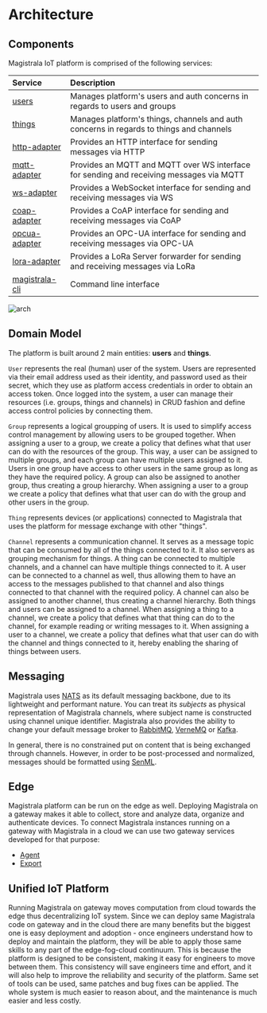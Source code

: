 # Architecture

## Components

Magistrala IoT platform is comprised of the following services:

| Service                          | Description                                                                             |
| :------------------------------- | :-------------------------------------------------------------------------------------- |
| [users][users-service]           | Manages platform's users and auth concerns in regards to users and groups               |
| [things][things-service]         | Manages platform's things, channels and auth concerns in regards to things and channels |
| [http-adapter][http-adapter]     | Provides an HTTP interface for sending messages via HTTP                                |
| [mqtt-adapter][mqtt-adapter]     | Provides an MQTT and MQTT over WS interface for sending and receiving messages via MQTT |
| [ws-adapter][ws-adapter]         | Provides a WebSocket interface for sending and receiving messages via WS                |
| [coap-adapter][coap-adapter]     | Provides a CoAP interface for sending and receiving messages via CoAP                   |
| [opcua-adapter][opcua-adapter]   | Provides an OPC-UA interface for sending and receiving messages via OPC-UA              |
| [lora-adapter][lora-adapter]     | Provides a LoRa Server forwarder for sending and receiving messages via LoRa            |
| [magistrala-cli][magistrala-cli] | Command line interface                                                                  |

![arch][architecture]

## Domain Model

The platform is built around 2 main entities: **users** and **things**.

`User` represents the real (human) user of the system. Users are represented via their email address used as their identity, and password used as their secret, which they use as platform access credentials in order to obtain an access token. Once logged into the system, a user can manage their resources (i.e. groups, things and channels) in CRUD fashion and define access control policies by connecting them.

`Group` represents a logical groupping of users. It is used to simplify access control management by allowing users to be grouped together. When assigning a user to a group, we create a policy that defines what that user can do with the resources of the group. This way, a user can be assigned to multiple groups, and each group can have multiple users assigned to it. Users in one group have access to other users in the same group as long as they have the required policy. A group can also be assigned to another group, thus creating a group hierarchy. When assigning a user to a group we create a policy that defines what that user can do with the group and other users in the group.

`Thing` represents devices (or applications) connected to Magistrala that uses the platform for message exchange with other "things".

`Channel` represents a communication channel. It serves as a message topic that can be consumed by all of the things connected to it. It also servers as grouping mechanism for things. A thing can be connected to multiple channels, and a channel can have multiple things connected to it. A user can be connected to a channel as well, thus allowing them to have an access to the messages published to that channel and also things connected to that channel with the required policy. A channel can also be assigned to another channel, thus creating a channel hierarchy. Both things and users can be assigned to a channel. When assigning a thing to a channel, we create a policy that defines what that thing can do to the channel, for example reading or writing messages to it. When assigning a user to a channel, we create a policy that defines what that user can do with the channel and things connected to it, hereby enabling the sharing of things between users.

## Messaging

Magistrala uses [NATS][nats] as its default messaging backbone, due to its lightweight and performant nature. You can treat its _subjects_ as physical representation of Magistrala channels, where subject name is constructed using channel unique identifier. Magistrala also provides the ability to change your default message broker to [RabbitMQ][rabbitmq], [VerneMQ][vernemq] or [Kafka][kafka].

In general, there is no constrained put on content that is being exchanged through channels. However, in order to be post-processed and normalized, messages should be formatted using [SenML][senml].

## Edge

Magistrala platform can be run on the edge as well. Deploying Magistrala on a gateway makes it able to collect, store and analyze data, organize and authenticate devices. To connect Magistrala instances running on a gateway with Magistrala in a cloud we can use two gateway services developed for that purpose:

- [Agent][agent]
- [Export][export]

## Unified IoT Platform

Running Magistrala on gateway moves computation from cloud towards the edge thus decentralizing IoT system. Since we can deploy same Magistrala code on gateway and in the cloud there are many benefits but the biggest one is easy deployment and adoption - once engineers understand how to deploy and maintain the platform, they will be able to apply those same skills to any part of the edge-fog-cloud continuum. This is because the platform is designed to be consistent, making it easy for engineers to move between them. This consistency will save engineers time and effort, and it will also help to improve the reliability and security of the platform. Same set of tools can be used, same patches and bug fixes can be applied. The whole system is much easier to reason about, and the maintenance is much easier and less costly.

[users-service]: https://github.com/absmach/magistrala/terr/main/users
[things-service]: https://github.com/absmach/magistrala/terr/main/things
[http-adapter]: https://github.com/absmach/magistrala/terr/main/http
[mqtt-adapter]: https://github.com/absmach/magistrala/terr/main/mqtt
[coap-adapter]: https://github.com/absmach/magistrala/terr/main/coap
[ws-adapter]: https://github.com/absmach/magistrala/terr/main/ws
[opcua-adapter]: https://github.com/absmach/magistrala/terr/main/opcua
[lora-adapter]: https://github.com/absmach/magistrala/terr/main/lora
[magistrala-cli]: https://github.com/absmach/magistrala/terr/main/cli
[architecture]: img/architecture.jpg
[nats]: https://nats.io/
[rabbitmq]: https://www.rabbitmq.com/
[vernemq]: https://vernemq.com/
[kafka]: https://kafka.apache.org/
[senml]: https://tools.ietf.org/html/draft-ietf-core-senml-08
[agent]: /edge/#agent
[export]: /edge/#export
